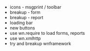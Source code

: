 - icons - msgprint / toolbar
- breakup - form
- breakup - report
- loading bar
- new buttons
- use wn.require to load forms, reports
- use wn.xmlhttp
- try and breakup wnframework